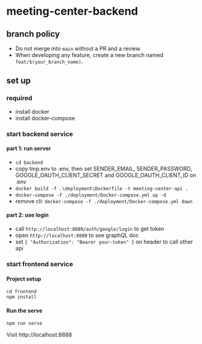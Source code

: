 # meeting-center-backend

## branch policy
- Do not merge into `main` without a PR and a review.
- When developing any feature, create a new branch named `feat/$(your_branch_name)`.

## set up
### required
- install docker
- install docker-compose

### start backend service
#### part 1: run server
- `cd backend`
- copy tmp.env to .env, then set SENDER_EMAIL, SENDER_PASSWORD, GOOGLE_OAUTH_CLIENT_SECRET and GOOGLE_OAUTH_CLIENT_ID on .env
- `docker build -f .\deployment\Dockerfile -t meeting-center-api .`
- `docker-compose -f ./deployment/Docker-compose.yml up -d`
- remove cli: `docker-compose -f ./deployment/Docker-compose.yml down`
#### part 2: use login
- call `http://localhost:8080/auth/google/login` to get token
- open `http://localhost:8080` to see graphQL doc
- set `{ "Authorization": "Bearer your-token" }` on header to call other api

### start frontend service

#### Project setup
```
cd frontend
npm install
```

#### Run the serve
```
npm run serve
```

Visit http://localhost:8888